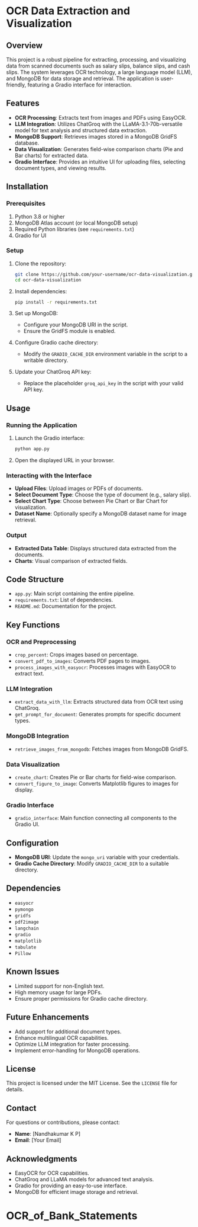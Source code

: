 # OCR Data Extraction and Visualization

## Overview
This project is a robust pipeline for extracting, processing, and visualizing data from scanned documents such as salary slips, balance slips, and cash slips. The system leverages OCR technology, a large language model (LLM), and MongoDB for data storage and retrieval. The application is user-friendly, featuring a Gradio interface for interaction.

## Features
- **OCR Processing**: Extracts text from images and PDFs using EasyOCR.
- **LLM Integration**: Utilizes ChatGroq with the LLaMA-3.1-70b-versatile model for text analysis and structured data extraction.
- **MongoDB Support**: Retrieves images stored in a MongoDB GridFS database.
- **Data Visualization**: Generates field-wise comparison charts (Pie and Bar charts) for extracted data.
- **Gradio Interface**: Provides an intuitive UI for uploading files, selecting document types, and viewing results.

## Installation

### Prerequisites
1. Python 3.8 or higher
2. MongoDB Atlas account (or local MongoDB setup)
3. Required Python libraries (see `requirements.txt`)
4. Gradio for UI

### Setup
1. Clone the repository:
   ```bash
   git clone https://github.com/your-username/ocr-data-visualization.git
   cd ocr-data-visualization
   ```

2. Install dependencies:
   ```bash
   pip install -r requirements.txt
   ```

3. Set up MongoDB:
   - Configure your MongoDB URI in the script.
   - Ensure the GridFS module is enabled.

4. Configure Gradio cache directory:
   - Modify the `GRADIO_CACHE_DIR` environment variable in the script to a writable directory.

5. Update your ChatGroq API key:
   - Replace the placeholder `groq_api_key` in the script with your valid API key.

## Usage

### Running the Application
1. Launch the Gradio interface:
   ```bash
   python app.py
   ```
2. Open the displayed URL in your browser.

### Interacting with the Interface
- **Upload Files**: Upload images or PDFs of documents.
- **Select Document Type**: Choose the type of document (e.g., salary slip).
- **Select Chart Type**: Choose between Pie Chart or Bar Chart for visualization.
- **Dataset Name**: Optionally specify a MongoDB dataset name for image retrieval.

### Output
- **Extracted Data Table**: Displays structured data extracted from the documents.
- **Charts**: Visual comparison of extracted fields.

## Code Structure
- `app.py`: Main script containing the entire pipeline.
- `requirements.txt`: List of dependencies.
- `README.md`: Documentation for the project.

## Key Functions
### OCR and Preprocessing
- `crop_percent`: Crops images based on percentage.
- `convert_pdf_to_images`: Converts PDF pages to images.
- `process_images_with_easyocr`: Processes images with EasyOCR to extract text.

### LLM Integration
- `extract_data_with_llm`: Extracts structured data from OCR text using ChatGroq.
- `get_prompt_for_document`: Generates prompts for specific document types.

### MongoDB Integration
- `retrieve_images_from_mongodb`: Fetches images from MongoDB GridFS.

### Data Visualization
- `create_chart`: Creates Pie or Bar charts for field-wise comparison.
- `convert_figure_to_image`: Converts Matplotlib figures to images for display.

### Gradio Interface
- `gradio_interface`: Main function connecting all components to the Gradio UI.

## Configuration
- **MongoDB URI**: Update the `mongo_uri` variable with your credentials.
- **Gradio Cache Directory**: Modify `GRADIO_CACHE_DIR` to a suitable directory.

## Dependencies
- `easyocr`
- `pymongo`
- `gridfs`
- `pdf2image`
- `langchain`
- `gradio`
- `matplotlib`
- `tabulate`
- `Pillow`

## Known Issues
- Limited support for non-English text.
- High memory usage for large PDFs.
- Ensure proper permissions for Gradio cache directory.

## Future Enhancements
- Add support for additional document types.
- Enhance multilingual OCR capabilities.
- Optimize LLM integration for faster processing.
- Implement error-handling for MongoDB operations.

## License
This project is licensed under the MIT License. See the `LICENSE` file for details.

## Contact
For questions or contributions, please contact:
- **Name**: [Nandhakumar K P]
- **Email**: [Your Email]

## Acknowledgments
- EasyOCR for OCR capabilities.
- ChatGroq and LLaMA models for advanced text analysis.
- Gradio for providing an easy-to-use interface.
- MongoDB for efficient image storage and retrieval.

# OCR_of_Bank_Statements
